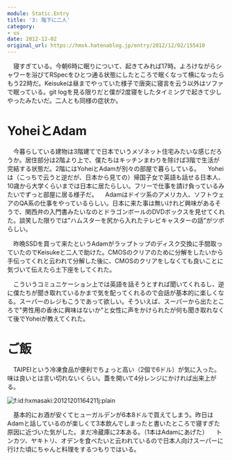```yaml
---
module: Static.Entry
title: '3: 階下に二人'
category:
- us
date: 2012-12-02
original_url: https://hmsk.hatenablog.jp/entry/2012/12/02/155410
---
```


　寝すぎている。今朝6時に眠りについて、起きてみれば17時。よろけながらシャワーを浴びてRSpecをひとつ通る状態にしたところで眠くなって横になったらもう22時だ。Keisukeは昼までやっていた様子で唐突に寝言を云う以外はソファで眠っている。git logを見る限りだと僕が2度寝をしたタイミングで起きて少しやったみたいだ。二人とも同様の症状か。

# YoheiとAdam

　今暮らしている建物は3階建てで日本でいうメゾネット住宅みたいな感じだろうか。居住部分は2階より上で、僕たちはキッチンまわりを除けば3階で生活が完結する状態だ。2階にはYoheiとAdamが別々の部屋で暮らしている。
　Yoheiは（こっちで云うと逆だが、日本から見ての）帰国子女で英語も話せる日本人、10歳から大学くらいまでは日本に居たらしい。フリーで仕事を請け負っているみたいでずっと部屋に居る様子だ。
　Adamはドイツ系のアメリカ人、ソフトウェアのQA系の仕事をやっているらしい。日本に来た事は無いけれど興味があるそうで、関西弁の入門書みたいなのとドラゴンボールのDVDボックスを見せてくれた。談笑した限りでは"ハムスターを尻から入れたテレビキャスターの話"がツボらしい。

　昨晩SSDを買って来たというAdamがラップトップのディスク交換に手間取っていたのでKeisukeと二人で助けた。CMOSのクリアのために分解をしたいから手伝ってくれと云われて分解した後に、CMOSのクリアをしなくても良いことに気づいて伝えたら土下座をしてくれた。

　こういうコミュニケーション上では英語を話そうとすれば聞いてくれるし、逆に僕たちが聞き取れているかまで気を配ってくれるので会話が基本的に楽しくなる。スーパーのレジもこうであって欲しい。そういえば、スーパーから出たところで"男性用の香水に興味はないか"と女性に声をかけられたが何も聞き取れなくて後でYoheiが教えてくれた。

# ご飯

　TAIPEIという冷凍食品が便利でちょっと高い（2個で6ドル）が気に入った。味は良いとは言い切れないくらい。蓋を開いて4分レンジにかければ出来上がる。

<p><span itemscope itemtype="http://schema.org/Photograph"><img src="http://cdn-ak.f.st-hatena.com/images/fotolife/h/hxmasaki/20121201/20121201164211.jpg" alt="f:id:hxmasaki:20121201164211j:plain" title="f:id:hxmasaki:20121201164211j:plain" class="hatena-fotolife" itemprop="image"></span></p>

　基本的にお酒が安くてヒューガルデンが6本8ドルで買えてしまう。昨日はAdamと話しているのが楽しくて3本飲んでしまったと書いたところで寝すぎた原因に近づいた気がした。まだ冷蔵庫に2本ある。（1本はAdamにあげた）
　トンカツ、ヤキトリ、オデンを食べたいと云われているので日本人向けスーパーに行けた頃にちゃんと料理をするつもりではいる。
